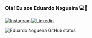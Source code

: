 ### Olá! Eu sou Eduardo Nogueira 💻👾

[![Instagram](https://img.shields.io/badge/Instagram-E4405F?style=for-the-badge&logo=instagram&logoColor=white)](https://www.instagram.com/nogueira_dev_bit/)
[![Linkedin](https://img.shields.io/badge/LinkedIn-0077B5?style=for-the-badge&logo=linkedin&logoColor=white)](https://www.linkedin.com/in/eduardo-nogueira-da-silva-440810244/)

![Eduardo Nogueira GitHub status](https://github-readme-stats.vercel.app/api?username=Eduardo105&show_icons=true&theme=dark)
